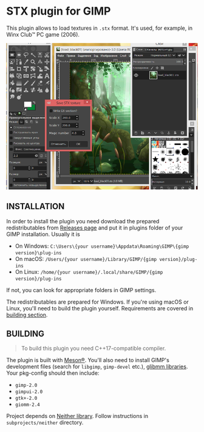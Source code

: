 # STX plugin for GIMP

This plugin allows to load textures in `.stx` format. It's used, for example,
in Winx Club™ PC game (2006).

![Screenshot](assets/screenshot.png)

## INSTALLATION

In order to install the plugin you need download the prepared redistributables
from [Releases page](https://github.com/kotwys/stx-gimp-plugin/releases) and
put it in plugins folder of your GIMP installation. Usually it is

- On Windows: `C:\Users\{your username}\Appdata\Roaming\GIMP\{gimp version}\plug-ins`
- On macOS: `/Users/{your username}/Library/GIMP/{gimp version}/plug-ins`
- On Linux: `/home/{your username}/.local/share/GIMP/{gimp version}/plug-ins`

If not, you can look for appropriate folders in GIMP settings.

The redistributables are prepared for Windows. If you're using macOS or Linux,
you'll need to build the plugin yourself. Requirements are covered in [building
section](#building).


## BUILDING

> To build this plugin you need C++17-compatible compiler.

The plugin is built with [Meson®](https://mesonbuild.com). You'll also need to
install GIMP's development files (search for `libgimp`, `gimp-devel` etc.),
[glibmm libraries](https://gtkmm.org/en). Your pkg-config should then include:

+ `gimp-2.0`
+ `gimpui-2.0`
+ `gtk+-2.0`
+ `giomm-2.4`

Project depends on [Neither library](https://github.com/LoopPerfect/neither).
Follow instructions in `subprojects/neither` directory.
